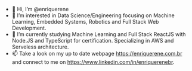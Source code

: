 - 👋 Hi, I’m @enriquerene
- 👀 I’m interested in Data Science/Engineering focusing on Machine Learning, Embedded Systems, Robotics and Full Stack Web Development.
- 🌱 I’m currently studying Machine Learning and Full Stack ReactJS with Node.JS and TypeScript for certification. Specializing in AWS and Serveless architecture.
- 📫 Take a look on my up to date webpage https://enriquerene.com.br and connect to me on https://www.linkedin.com/in/enriquerenebr.
